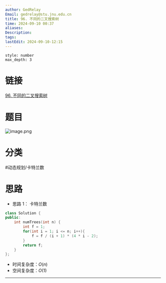 ```yaml
---
author: GedRelay
Email: gedrelay@stu.jnu.edu.cn
title: 96. 不同的二叉搜索树
time: 2024-09-10 00:37
aliases: 
Description: 
tags: 
lastEdit: 2024-09-10-12:15
---
```


```toc
style: number
max_depth: 3
```

# 链接
[96. 不同的二叉搜索树](https://leetcode.cn/problems/unique-binary-search-trees/) 

# 题目
![image.png](https://ged-pic-bed.oss-cn-guangzhou.aliyuncs.com/img/202409100037454.png)


# 分类
#动态规划/卡特兰数

# 思路
- 思路 1：
卡特兰数

```cpp
class Solution {
public:
    int numTrees(int n) {
        int f = 1;
        for(int i = 1; i <= n; i++){
            f = f / (i + 1) * (4 * i - 2);
        }
        return f;
    }
};
```


- 时间复杂度：${O\left( n \right)  }$ 
- 空间复杂度：${O\left( 1 \right)  }$ 


---

